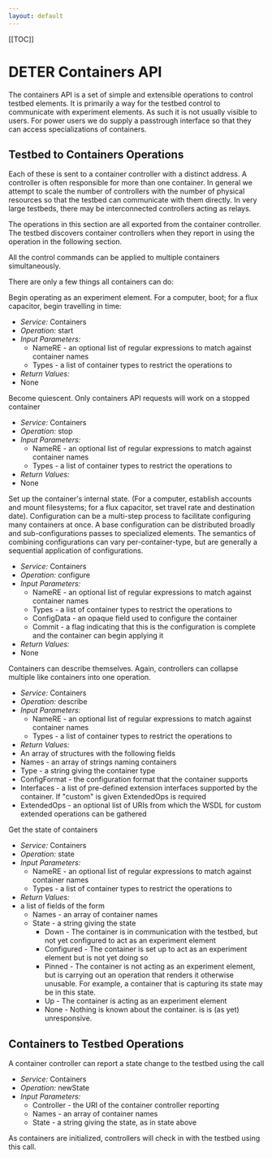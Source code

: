 ```yaml
---
layout: default
---
```

[[TOC]]

# DETER Containers API

The containers API is a set of simple and extensible operations to control testbed elements.  It is primarily a way for the testbed control to communicate with experiment elements. As such it is not usually visible to users.  For power users we do supply a passtrough interface so that they can access specializations of containers.

## Testbed to Containers Operations

Each of these is sent to a container controller with a distinct address.  A controller is often responsible for more than one container.  In general we attempt to scale the number of controllers with the number of physical resources so that the testbed can communicate with them directly.  In very large testbeds, there may be interconnected controllers acting as relays.

The operations in this section are all exported from the container controller.  The testbed discovers container controllers when they report in using the operation in the following section.

All the control commands can be applied to multiple containers simultaneously.

There are only a few things all containers can do:

Begin operating as an experiment element. For a computer, boot; for a flux capacitor, begin travelling in time:

 * *Service:* Containers
 * *Operation:* start
 * *Input Parameters:*
   * NameRE - an optional list of regular expressions to match against container names
   * Types - a list of container types to restrict the operations to
 * *Return Values:*
  * None

Become quiescent. Only containers API requests will work on a stopped container

 * *Service:* Containers
 * *Operation:* stop
 * *Input Parameters:*
   * NameRE - an optional list of regular expressions to match against container names
   * Types - a list of container types to restrict the operations to
 * *Return Values:*
  * None

Set up the container\'s internal state. (For a computer, establish accounts and mount filesystems; for a flux capacitor, set travel rate and destination date).  Configuration can be a multi-step process to facilitate configuring many containers at once.  A base configuration can be distributed broadly and sub-configurations passes to specialized elements.  The semantics of combining configurations can vary per-container-type, but are generally a sequential application of configurations.

 * *Service:* Containers
 * *Operation:* configure
 * *Input Parameters:*
   * NameRE - an optional list of regular expressions to match against container names
   * Types - a list of container types to restrict the operations to
   * ConfigData - an opaque field used to configure the container
   * Commit - a flag indicating that this is the configuration is complete and the container can begin applying it
 * *Return Values:*
  * None

Containers can describe themselves.  Again, controllers can collapse multiple like containers into one operation.

 * *Service:* Containers
 * *Operation:* describe
 * *Input Parameters:*
   * NameRE - an optional list of regular expressions to match against container names
   * Types - a list of container types to restrict the operations to
 * *Return Values:*
  * An array of structures with the following fields
   * Names - an array of strings naming containers
   * Type - a string giving the container type
   * ConfigFormat - the configuration format that the container supports
   * Interfaces - a list of pre-defined extension interfaces supported by the container.  If "custom" is given ExtendedOps is required
   * ExtendedOps - an optional list of URIs from which the WSDL for custom extended operations can be gathered

Get the state of containers

 * *Service:* Containers
 * *Operation:* state
 * *Input Parameters:*
   * NameRE - an optional list of regular expressions to match against container names
   * Types - a list of container types to restrict the operations to
 * *Return Values:*
  * a list of fields of the form
    * Names - an array of container names
    * State - a string giving the state
      * Down - The container is in communication with the testbed, but not yet configured to act as an experiment element 
      * Configured - The container is set up to act as an experiment element but is not yet doing so 
      * Pinned - The container is not acting as an experiment element, but is carrying out an operation that renders it otherwise unusable. For example, a container that is capturing its state may be in this state. 
      * Up - The container is acting as an experiment element 
      * None - Nothing is known about the container. is is (as yet) unresponsive.

## Containers to Testbed Operations

A container controller can report a state change to the testbed using the call

 * *Service:* Containers
 * *Operation:* newState
 * *Input Parameters:*
   * Controller - the URI of the container controller reporting
   * Names - an array of container names
   * State - a string giving the state, as in state above

As containers are initialized, controllers will check in with the testbed using this call.
